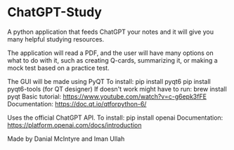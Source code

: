 # ChatGPT-Study
A python application that feeds ChatGPT your notes and it will give you many helpful studying resources.

The application will read a PDF, and the user will have many options on what to do with it, such as creating Q-cards, summarizing it, or making a mock test based on a practice test.

The GUI will be made using PyQT
To install:
pip install pyqt6
pip install pyqt6-tools (for QT designer)
If doesn't work might have to run:
brew install pyqt
Basic tutorial: https://www.youtube.com/watch?v=c-g6epk3fFE
Documentation: https://doc.qt.io/qtforpython-6/

Uses the official ChatGPT API.
To install:
pip install openai
Documentation: https://platform.openai.com/docs/introduction

Made by Danial McIntyre and Iman Ullah